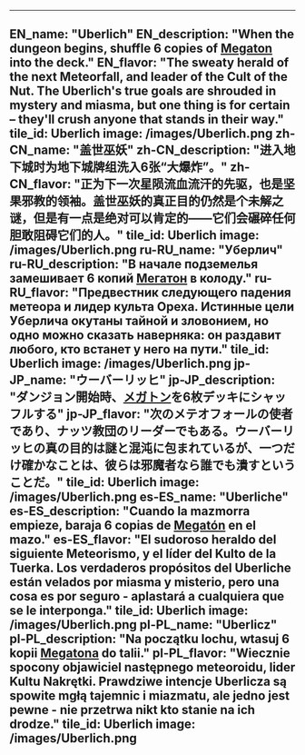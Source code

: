 ---

EN_name: "Uberlich"
EN_description: "When the dungeon begins, shuffle 6 copies of <a href = '../en/abilities#Megaton'>Megaton</a> into the deck."
EN_flavor: "The sweaty herald of the next Meteorfall, and leader of the Cult of the Nut. The Uberlich's true goals are shrouded in mystery and miasma, but one thing is for certain – they'll crush anyone that stands in their way."
tile_id: Uberlich
image: /images/Uberlich.png
zh-CN_name: "盖世巫妖"
zh-CN_description: "进入地下城时为地下城牌组洗入6张“大爆炸”。"
zh-CN_flavor: "正为下一次星陨流血流汗的先驱，也是坚果邪教的领袖。盖世巫妖的真正目的仍然是个未解之谜，但是有一点是绝对可以肯定的——它们会碾碎任何胆敢阻碍它们的人。"
tile_id: Uberlich
image: /images/Uberlich.png
ru-RU_name: "Уберлич"
ru-RU_description: "В начале подземелья замешивает 6 копий <a href = '../ru_ru/abilities#Megaton'>Мегатон</a> в колоду."
ru-RU_flavor: "Предвестник следующего падения метеора и лидер культа Ореха. Истинные цели Уберлича окутаны тайной и зловонием, но одно можно сказать наверняка: он раздавит любого, кто встанет у него на пути."
tile_id: Uberlich
image: /images/Uberlich.png
jp-JP_name: "ウーバーリッヒ"
jp-JP_description: "ダンジョン開始時、<a href = '../jp_jp/abilities#Megaton'>メガトン</a>を6枚デッキにシャッフルする"
jp-JP_flavor: "次のメテオフォールの使者であり、ナッツ教団のリーダーでもある。ウーバーリッヒの真の目的は謎と混沌に包まれているが、一つだけ確かなことは、彼らは邪魔者なら誰でも潰すということだ。"
tile_id: Uberlich
image: /images/Uberlich.png
es-ES_name: "Uberliche"
es-ES_description: "Cuando la mazmorra empieze, baraja 6 copias de <a href = '../es_es/abilities#Megaton'>Megatón</a> en el mazo."
es-ES_flavor: "El sudoroso heraldo del siguiente Meteorismo, y el líder del Kulto de la Tuerka. Los verdaderos propósitos del Uberliche están velados por miasma y misterio, pero una cosa es por seguro - aplastará a cualquiera que se le interponga."
tile_id: Uberlich
image: /images/Uberlich.png
pl-PL_name: "Uberlicz"
pl-PL_description: "Na początku lochu, wtasuj 6 kopii <a href = '../pl_pl/abilities#Megaton'>Megatona</a> do talii."
pl-PL_flavor: "Wiecznie spocony objawiciel następnego meteoroidu, lider Kultu Nakrętki. Prawdziwe intencje Uberlicza są spowite mgłą tajemnic i miazmatu, ale jedno jest pewne - nie przetrwa nikt kto stanie na ich drodze."
tile_id: Uberlich
image: /images/Uberlich.png
---